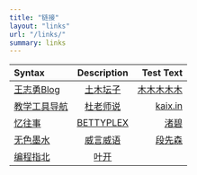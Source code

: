 ```yaml
---
title: "链接"
layout: "links"
url: "/links/"
summary: links
---
```

| Syntax      | Description | Test Text     |
| :---        |    :----:   |          ---: |
| [王志勇Blog](http://www.auiou.com/)      | [土木坛子](https://tumutanzi.com/)       | [木木木木木](https://immmmm.com/)   | [胡言胡语](https://husay.cc/)     |
| [教学工具导航](https://edui.fun/)   | [杜老师说](https://dusays.com/)        | [kaix.in](https://kaix.in/)      | [三无青年](https://www.duanxiansen.com/)    |
| [忆往事](https://zhou.ge/)   | [BETTYPLEX](http://forbetty.com/)       | [渚碧](https://jubeny.com/)      | [美女爬虫](http://h4ck.org.cn/)   |
| [无色墨水](https://wuse.ink/)   | [威言威语](https://www.weisay.com/)       | [段先森](https://www.duanxiansen.com/)      | [莫比乌斯](https://onojyun.com/)   |
| [编程指北](https://csguide.cn/)    | [叶开](https://qq.md/)        |  
